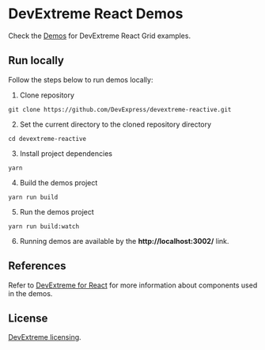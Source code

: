 # DevExtreme React Demos

Check the [Demos](https://devexpress.github.io/devextreme-reactive/react/grid/demos/) for DevExtreme React Grid examples.

## Run locally

Follow the steps below to run demos locally:

1. Clone repository

  `git clone https://github.com/DevExpress/devextreme-reactive.git`

2. Set the current directory to the cloned repository directory

  `cd devextreme-reactive`

3. Install project dependencies

  `yarn`

4. Build the demos project

  `yarn run build`

5. Run the demos project

  `yarn run build:watch`

6. Running demos are available by the **http://localhost:3002/** link.

## References

Refer to [DevExtreme for React](https://devexpress.github.io/devextreme-reactive/react/) for more information about components used in the demos.

## License

[DevExtreme licensing](https://js.devexpress.com/licensing/).
